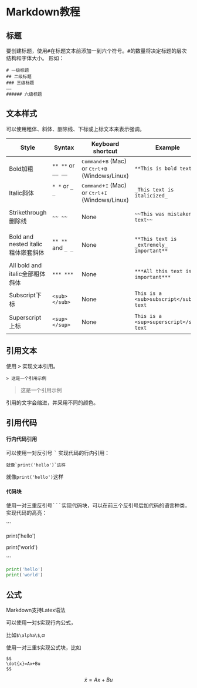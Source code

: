 #  Markdown教程
## 标题
要创建标题，使用<kbd>#</kbd>在标题文本前添加一到六个符号。<kbd>#</kbd>的数量将决定标题的层次结构和字体大小。
形如：
```
# 一级标题
## 二级标题
### 三级标题
……
###### 六级标题
```
## 文本样式
可以使用粗体、斜体、删除线、下标或上标文本来表示强调。

| Style | Syntax | Keyboard shortcut | Example | Output |
| --- | --- | --- | --- | --- |
| Bold加粗 | `** **` or `__ __`| <kbd>Command</kbd>+<kbd>B</kbd> (Mac) or <kbd>Ctrl</kbd>+<kbd>B</kbd> (Windows/Linux) | `**This is bold text**` | **This is bold text** |
| Italic斜体 | `* *` or `_ _`     | <kbd>Command</kbd>+<kbd>I</kbd> (Mac) or <kbd>Ctrl</kbd>+<kbd>I</kbd> (Windows/Linux) | `_This text is italicized_` | _This text is italicized_ |
| Strikethrough删除线 | `~~ ~~` | None | `~~This was mistaken text~~` | ~~This was mistaken text~~ |
| Bold and nested italic粗体嵌套斜体 | `** **` and `_ _` | None | `**This text is _extremely_ important**` | **This text is _extremely_ important** |
| All bold and italic全部粗体斜体 | `*** ***` | None | `***All this text is important***` | ***All this text is important*** | <!-- markdownlint-disable-line emphasis-style -->
| Subscript下标 | `<sub> </sub>` | None | `This is a <sub>subscript</sub> text` | This is a <sub>subscript</sub> text |
| Superscript上标 | `<sup> </sup>` | None | `This is a <sup>superscript</sup> text` | This is a <sup>superscript</sup> text |

## 引用文本

使用 <kbd>></kbd> 实现文本引用。

```
> 这是一个引用示例
```
> 这是一个引用示例
> 
引用的文字会缩进，并采用不同的颜色。
## 引用代码
#### 行内代码引用
可以使用一对反引号 <kbd>`</kbd> 实现代码的行内引用：

```
就像`print('hello')`这样
```
就像`print('hello')`这样
#### 代码块
使用一对三重反引号<kbd>```</kbd>实现代码块，可以在前三个反引号后加代码的语言种类，实现代码的高亮：

\`\`\`

print('hello')

print('world')

\`\`\`

```python
print('hello')
print('world')
```

## 公式
Markdown支持Latex语法

可以使用一对<kbd>$</kbd>实现行内公式，

比如`$\alpha\$`,$\alpha$

使用一对三重<kbd>$</kbd>实现公式块，比如

```
$$
\dot{x}=Ax+Bu
$$
```
$$
\dot{x}=Ax+Bu
$$
